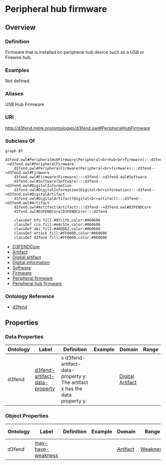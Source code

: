 # Peripheral hub firmware

## Overview

### Definition
Firmware that is installed on peripheral hub device such as a USB or Firewire hub.

### Examples
Not defined.

### Aliases
USB Hub Firmware

### URI
http://d3fend.mitre.org/ontologies/d3fend.owl#PeripheralHubFirmware

### Subclass Of
```mermaid
graph BT
    d3fend.owl#PeripheralHubFirmware(Peripheral<br>hub<br>firmware):::d3fend-->d3fend.owl#PeripheralFirmware
    d3fend.owl#PeripheralFirmware(Peripheral<br>firmware):::d3fend-->d3fend.owl#Firmware
    d3fend.owl#Firmware(Firmware):::d3fend-->d3fend.owl#Software
    d3fend.owl#Software(Software):::d3fend-->d3fend.owl#DigitalInformation
    d3fend.owl#DigitalInformation(Digital<br>information):::d3fend-->d3fend.owl#DigitalArtifact
    d3fend.owl#DigitalArtifact(Digital<br>artifact):::d3fend-->d3fend.owl#Artifact
    d3fend.owl#Artifact(Artifact):::d3fend-->d3fend.owl#D3FENDCore
    d3fend.owl#D3FENDCore(D3FENDCore):::d3fend
    
    classDef bfo fill:#97c1fb,color:#060606
    classDef cco fill:#e4c51e,color:#060606
    classDef abi fill:#48DD82,color:#060606
    classDef attack fill:#FF0000,color:#060606
    classDef d3fend fill:#FF0000,color:#060606
```

- [D3FENDCore](/docs/ontology/reference/model/D3FENDCore/D3FENDCore.md)
- [Artifact](/docs/ontology/reference/model/D3FENDCore/Artifact/Artifact.md)
- [Digital artifact](/docs/ontology/reference/model/D3FENDCore/Artifact/Digital%20artifact/Digital%20artifact.md)
- [Digital information](/docs/ontology/reference/model/D3FENDCore/Artifact/Digital%20artifact/Digital%20information/Digital%20information.md)
- [Software](/docs/ontology/reference/model/D3FENDCore/Artifact/Digital%20artifact/Digital%20information/Software/Software.md)
- [Firmware](/docs/ontology/reference/model/D3FENDCore/Artifact/Digital%20artifact/Digital%20information/Software/Firmware/Firmware.md)
- [Peripheral firmware](/docs/ontology/reference/model/D3FENDCore/Artifact/Digital%20artifact/Digital%20information/Software/Firmware/Peripheral%20firmware/Peripheral%20firmware.md)
- [Peripheral hub firmware](/docs/ontology/reference/model/D3FENDCore/Artifact/Digital%20artifact/Digital%20information/Software/Firmware/Peripheral%20firmware/Peripheral%20hub%20firmware/Peripheral%20hub%20firmware.md)


### Ontology Reference
- [d3fend](http://d3fend.mitre.org/ontologies/d3fend.owl#)

## Properties
### Data Properties
| Ontology | Label | Definition | Example | Domain | Range |
|----------|-------|------------|---------|--------|-------|
| d3fend | [d3fend-artifact-data-property](http://d3fend.mitre.org/ontologies/d3fend.owl#d3fend-artifact-data-property) | x d3fend-artifact-data-property y: The artifact x has the data property y. |  | [Digital Artifact](/docs/ontology/reference/model/D3FENDCore/Artifact/Digital%20artifact/Digital%20artifact.md) | []() |

### Object Properties
| Ontology | Label | Definition | Example | Domain | Range | Inverse Of |
|----------|-------|------------|---------|--------|-------|------------|
| d3fend | [may-have-weakness](http://d3fend.mitre.org/ontologies/d3fend.owl#may-have-weakness) |  |  | [Artifact](/docs/ontology/reference/model/D3FENDCore/Artifact/Artifact.md) | [Weakness](/docs/ontology/reference/model/D3FENDCore/Weakness/Weakness.md) | []() |

